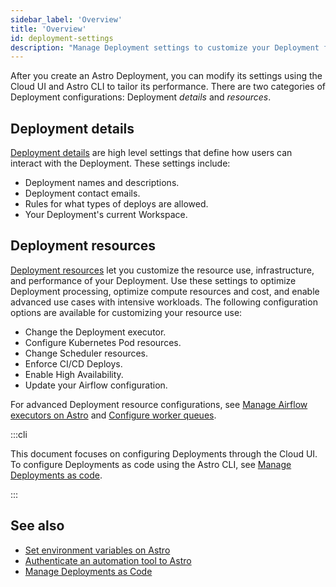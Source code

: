 ```yaml
---
sidebar_label: 'Overview'
title: 'Overview'
id: deployment-settings
description: "Manage Deployment settings to customize your Deployment for your use case."
---
```


After you create an Astro Deployment, you can modify its settings using the Cloud UI and Astro CLI to tailor its performance. There are two categories of Deployment configurations: Deployment _details_ and _resources_.

## Deployment details

[Deployment details](deployment-details.md) are high level settings that define how users can interact with the Deployment. These settings include:

- Deployment names and descriptions.
- Deployment contact emails.
- Rules for what types of deploys are allowed.
- Your Deployment's current Workspace.

## Deployment resources

[Deployment resources](deployment-resources.md) let you customize the resource use, infrastructure, and performance of your Deployment. Use these settings to optimize Deployment processing, optimize compute resources and cost, and enable advanced use cases with intensive workloads. The following configuration options are available for customizing your resource use:

- Change the Deployment executor.
- Configure Kubernetes Pod resources.
- Change Scheduler resources.
- Enforce CI/CD Deploys.
- Enable High Availability.
- Update your Airflow configuration.

For advanced Deployment resource configurations, see [Manage Airflow executors on Astro](executors-overview.md) and [Configure worker queues](configure-worker-queues.md).

:::cli

This document focuses on configuring Deployments through the Cloud UI. To configure Deployments as code using the Astro CLI, see [Manage Deployments as code](manage-deployments-as-code.md).

:::

## See also

- [Set environment variables on Astro](environment-variables.md)
- [Authenticate an automation tool to Astro](automation-authentication.md)
- [Manage Deployments as Code](manage-deployments-as-code.md)
